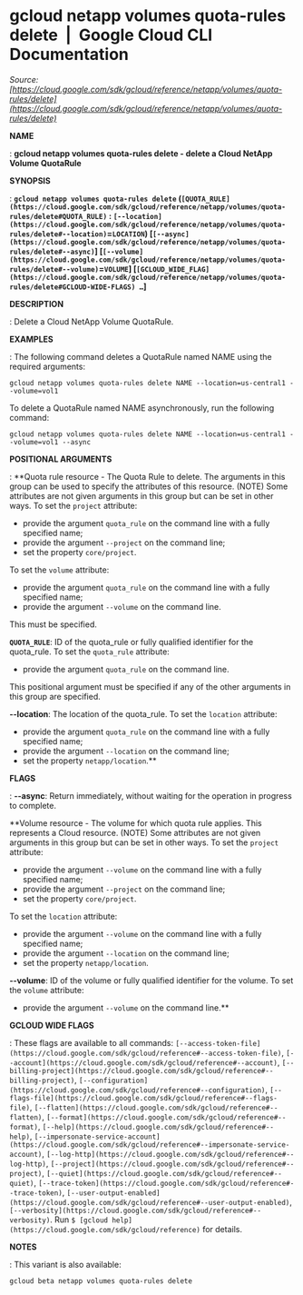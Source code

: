 # gcloud netapp volumes quota-rules delete  |  Google Cloud CLI Documentation

*Source: [https://cloud.google.com/sdk/gcloud/reference/netapp/volumes/quota-rules/delete](https://cloud.google.com/sdk/gcloud/reference/netapp/volumes/quota-rules/delete)*

**NAME**

: **gcloud netapp volumes quota-rules delete - delete a Cloud NetApp Volume QuotaRule**

**SYNOPSIS**

: **`gcloud netapp volumes quota-rules delete` (`[QUOTA_RULE](https://cloud.google.com/sdk/gcloud/reference/netapp/volumes/quota-rules/delete#QUOTA_RULE)` : `[--location](https://cloud.google.com/sdk/gcloud/reference/netapp/volumes/quota-rules/delete#--location)`=`LOCATION`) [`[--async](https://cloud.google.com/sdk/gcloud/reference/netapp/volumes/quota-rules/delete#--async)`] [`[--volume](https://cloud.google.com/sdk/gcloud/reference/netapp/volumes/quota-rules/delete#--volume)`=`VOLUME`] [`[GCLOUD_WIDE_FLAG](https://cloud.google.com/sdk/gcloud/reference/netapp/volumes/quota-rules/delete#GCLOUD-WIDE-FLAGS) …`]**

**DESCRIPTION**

: Delete a Cloud NetApp Volume QuotaRule.

**EXAMPLES**

: The following command deletes a QuotaRule named NAME using the required
arguments:

```
gcloud netapp volumes quota-rules delete NAME --location=us-central1 --volume=vol1
```

To delete a QuotaRule named NAME asynchronously, run the following command:

```
gcloud netapp volumes quota-rules delete NAME --location=us-central1 --volume=vol1 --async
```

**POSITIONAL ARGUMENTS**

: **Quota rule resource - The Quota Rule to delete. The arguments in this group can
be used to specify the attributes of this resource. (NOTE) Some attributes are
not given arguments in this group but can be set in other ways.
To set the `project` attribute:

- provide the argument `quota_rule` on the command line with a fully
specified name;
- provide the argument `--project` on the command line;
- set the property `core/project`.

To set the `volume` attribute:

- provide the argument `quota_rule` on the command line with a fully
specified name;
- provide the argument `--volume` on the command line.

This must be specified.

**`QUOTA_RULE`**:
ID of the quota_rule or fully qualified identifier for the quota_rule.
To set the `quota_rule` attribute:

- provide the argument `quota_rule` on the command line.

This positional argument must be specified if any of the other arguments in this
group are specified.

**--location**:
The location of the quota_rule.
To set the `location` attribute:

- provide the argument `quota_rule` on the command line with a fully
specified name;
- provide the argument `--location` on the command line;
- set the property `netapp/location`.**

**FLAGS**

: **--async**:
Return immediately, without waiting for the operation in progress to complete.

**Volume resource - The volume for which quota rule applies. This represents a
Cloud resource. (NOTE) Some attributes are not given arguments in this group but
can be set in other ways.
To set the `project` attribute:

- provide the argument `--volume` on the command line with a fully
specified name;
- provide the argument `--project` on the command line;
- set the property `core/project`.

To set the `location` attribute:

- provide the argument `--volume` on the command line with a fully
specified name;
- provide the argument `--location` on the command line;
- set the property `netapp/location`.

**--volume**:
ID of the volume or fully qualified identifier for the volume.
To set the `volume` attribute:

- provide the argument `--volume` on the command line.**

**GCLOUD WIDE FLAGS**

: These flags are available to all commands: `[--access-token-file](https://cloud.google.com/sdk/gcloud/reference#--access-token-file)`,
`[--account](https://cloud.google.com/sdk/gcloud/reference#--account)`, `[--billing-project](https://cloud.google.com/sdk/gcloud/reference#--billing-project)`,
`[--configuration](https://cloud.google.com/sdk/gcloud/reference#--configuration)`,
`[--flags-file](https://cloud.google.com/sdk/gcloud/reference#--flags-file)`,
`[--flatten](https://cloud.google.com/sdk/gcloud/reference#--flatten)`, `[--format](https://cloud.google.com/sdk/gcloud/reference#--format)`, `[--help](https://cloud.google.com/sdk/gcloud/reference#--help)`, `[--impersonate-service-account](https://cloud.google.com/sdk/gcloud/reference#--impersonate-service-account)`,
`[--log-http](https://cloud.google.com/sdk/gcloud/reference#--log-http)`,
`[--project](https://cloud.google.com/sdk/gcloud/reference#--project)`, `[--quiet](https://cloud.google.com/sdk/gcloud/reference#--quiet)`, `[--trace-token](https://cloud.google.com/sdk/gcloud/reference#--trace-token)`, `[--user-output-enabled](https://cloud.google.com/sdk/gcloud/reference#--user-output-enabled)`,
`[--verbosity](https://cloud.google.com/sdk/gcloud/reference#--verbosity)`.
Run `$ [gcloud help](https://cloud.google.com/sdk/gcloud/reference)` for details.

**NOTES**

: This variant is also available:

```
gcloud beta netapp volumes quota-rules delete
```